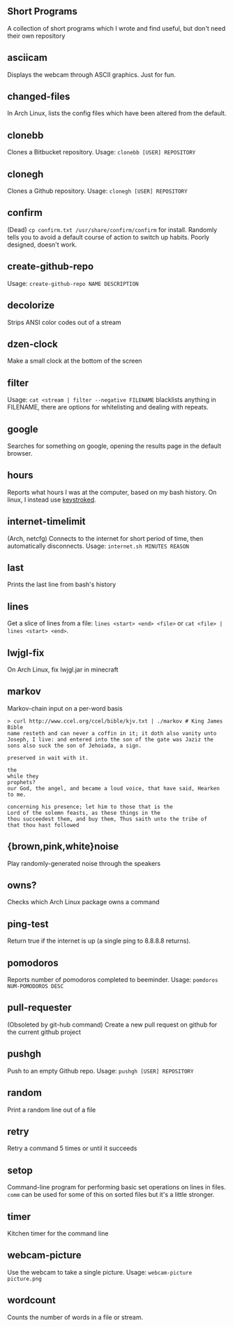 Short Programs
---

A collection of short programs which I wrote and find useful, but don't need their own repository

asciicam
---
Displays the webcam through ASCII graphics. Just for fun.

changed-files
---
In Arch Linux, lists the config files which have been altered from the default.

clonebb
---
Clones a Bitbucket repository. Usage: `clonebb [USER] REPOSITORY`

clonegh
---
Clones a Github repository. Usage: `clonegh [USER] REPOSITORY`

confirm
---
(Dead) `cp confirm.txt /usr/share/confirm/confirm` for install. Randomly tells you to avoid a default course of action to switch up habits. Poorly designed, doesn't work.

create-github-repo
---
Usage: `create-github-repo NAME DESCRIPTION`

decolorize
---
Strips ANSI color codes out of a stream

dzen-clock
---
Make a small clock at the bottom of the screen

filter
---
Usage: `cat <stream | filter --negative FILENAME` blacklists anything in FILENAME, there are options for whitelisting and dealing with repeats.

google
---
Searches for something on google, opening the results page in the default browser.

hours
---
Reports what hours I was at the computer, based on my bash history. On linux, I instead use [keystroked](https://github.com/vanceza/keystroked).

internet-timelimit
---
(Arch, netcfg) Connects to the internet for short period of time, then automatically disconnects. Usage: `internet.sh MINUTES REASON`

last
---
Prints the last line from bash's history

lines
---
Get a slice of lines from a file: `lines <start> <end> <file>` or `cat <file> | lines <start> <end>`.

lwjgl-fix
---
On Arch Linux, fix lwjgl.jar in minecraft

markov
---
Markov-chain input on a per-word basis

    > curl http://www.ccel.org/ccel/bible/kjv.txt | ./markov # King James Bible
    name resteth and can never a coffin in it; it doth also vanity unto Joseph, I live: and entered into the son of the gate was Jaziz the sons also suck the son of Jehoiada, a sign.
 
    preserved in wait with it.
    
    the
    while they
    prophets?
    our God, the angel, and became a loud voice, that have said, Hearken to me.
    
    concerning his presence; let him to those that is the
    Lord of the solemn feasts, as these things in the
    thou succeedest them, and buy them, Thus saith unto the tribe of
    that thou hast followed

{brown,pink,white}noise
---
Play randomly-generated noise through the speakers

owns?
---
Checks which Arch Linux package owns a command

ping-test
---
Return true if the internet is up (a single ping to 8.8.8.8 returns).

pomodoros
---
Reports number of pomodoros completed to beeminder. Usage: `pomdoros NUM-POMODOROS DESC`

pull-requester
---
(Obsoleted by git-hub command) Create a new pull request on github for the current github project

pushgh
---
Push to an empty Github repo. Usage: `pushgh [USER] REPOSITORY`

random
---
Print a random line out of a file

retry
---
Retry a command 5 times or until it succeeds

setop
---
Command-line program for performing basic set operations on lines in files. `comm` can be used for some of this on sorted files but it's a little stronger.

timer
---
Kitchen timer for the command line

webcam-picture
---
Use the webcam to take a single picture. Usage: `webcam-picture picture.png`

wordcount
---
Counts the number of words in a file or stream.
